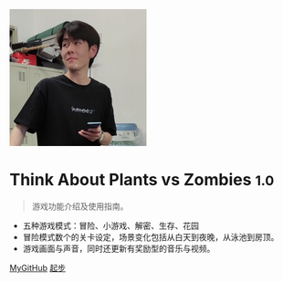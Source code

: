 <!-- _coverpage.md -->

![logo](wuhaojie.jpg)

# Think About Plants vs Zombies <small>1.0</small>

> 游戏功能介绍及使用指南。

- 五种游戏模式：冒险、小游戏、解密、生存、花园
- 冒险模式数个的关卡设定，场景变化包括从白天到夜晚，从泳池到房顶。
- 游戏画面与声音，同时还更新有奖励型的音乐与视频。

[MyGitHub](https://github.com/docsifyjs/docsify/)
[起步](README)